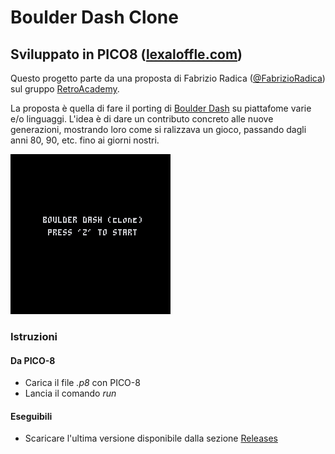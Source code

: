 # Boulder Dash Clone

## Sviluppato in PICO8 ([lexaloffle.com](https://www.lexaloffle.com/pico-8.php))

Questo progetto parte da una proposta di Fabrizio Radica ([@FabrizioRadica](https://github.com/FabrizioRadica)) sul gruppo [RetroAcademy](https://www.facebook.com/groups/retroacademy/).

La proposta è quella di fare il porting di [Boulder Dash](https://it.wikipedia.org/wiki/Boulder_Dash) su piattafome varie e/o linguaggi.
L'idea è di dare un contributo concreto alle nuove generazioni, mostrando loro come si ralizzava un gioco, passando dagli anni 80, 90, etc. fino ai giorni nostri.

![Preview](https://github.com/marcosecchi/boulder-dash-clone-pico8/blob/master/doc-images/boulder-dash_0.gif)

### Istruzioni

#### Da PICO-8

* Carica il file _.p8_ con PICO-8
* Lancia il comando _run_

#### Eseguibili

* Scaricare l'ultima versione disponibile dalla sezione [Releases](https://github.com/marcosecchi/boulder-dash-clone-pico8/releases)

